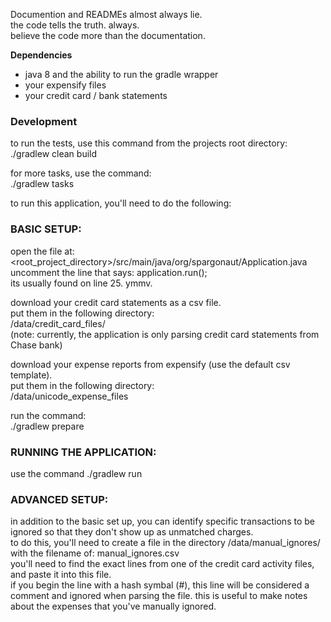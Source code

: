 Documention and READMEs almost always lie.  
the code tells the truth.  always.  
believe the code more than the documentation.

**Dependencies**
- java 8 and the ability to run the gradle wrapper
- your expensify files
- your credit card / bank statements

### Development
to run the tests, use this command from the projects root directory:  
./gradlew clean build  

for more tasks, use the command:  
./gradlew tasks

to run this application, you'll need to do the following:  
### BASIC SETUP:
open the file at: <root_project_directory>/src/main/java/org/spargonaut/Application.java  
uncomment the line that says: application.run();  
its usually found on line 25. ymmv.  

download your credit card statements as a csv file.  
put them in the following directory:  
<root project directory>/data/credit_card_files/  
(note: currently, the application is only parsing credit card statements from Chase bank)  


download your expense reports from expensify (use the default csv template).  
put them in the following directory:  
<root project directory>/data/unicode_expense_files  

run the command:  
./gradlew prepare  

### RUNNING THE APPLICATION:
use the command ./gradlew run  


### ADVANCED SETUP:
in addition to the basic set up, you can identify specific transactions to be ignored so that they don't show up as unmatched charges.  
to do this, you'll need to create a file in the directory <root project directory>/data/manual_ignores/  
with the filename of: manual_ignores.csv  
you'll need to find the exact lines from one of the credit card activity files, and paste it into this file.  
if you begin the line with a hash symbal (#), this line will be considered a comment and ignored when parsing the file.  this is useful to make notes about the expenses that you've manually ignored. 
